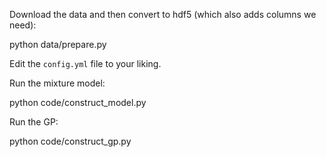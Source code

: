 
Download the data and then convert to hdf5 (which also adds columns we need):

python data/prepare.py

Edit the `config.yml` file to your liking.

Run the mixture model:

python code/construct_model.py

Run the GP:

python code/construct_gp.py
